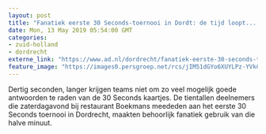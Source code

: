 ```yaml
---
layout: post
title: "Fanatiek eerste 30 Seconds-toernooi in Dordt: de tijd loopt... nu!"
date: Mon, 13 May 2019 05:54:00 GMT
categories: 
- zuid-holland 
- dordrecht 
externe_link: "https://www.ad.nl/dordrecht/fanatiek-eerste-30-seconds-toernooi-in-dordt-de-tijd-loopt-nu~ab5a1044/"
feature_image: "https://images0.persgroep.net/rcs/jIM51dGYo6XUYLPz-YVkCqNOu5U/diocontent/148077484/_fitwidth/400/?appId=21791a8992982cd8da851550a453bd7f&quality=0.7"
---
```


Dertig seconden, langer krijgen teams niet om zo veel mogelijk goede antwoorden te raden van de 30 Seconds kaartjes. De tientallen deelnemers die zaterdagavond bij restaurant Boekmans meededen aan het eerste 30 Seconds toernooi in Dordrecht, maakten behoorlijk fanatiek gebruik van die halve minuut.
